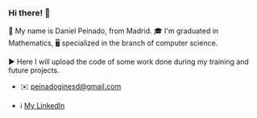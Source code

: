 ### Hi there! 👋

🔷 My name is Daniel Peinado, from Madrid. :mortar_board: I'm graduated in Mathematics, 🖥️ specialized in the branch of computer science.

▶️ Here I will upload the code of some work done during my training and future projects.

- ✉️ peinadoginesd@gmail.com

- ℹ️ [My LinkedIn](https://www.linkedin.com/in/daniel-peinado-ginés-874a91214)
